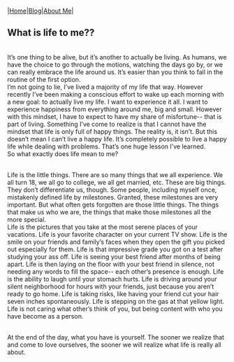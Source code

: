 |[Home](README.md)|[Blog](Blog.md)|[About Me](about.md)|

## What is life to me??
<br/>It’s one thing to be alive, but it’s another to actually be living. As humans, we have the choice to go through the motions, watching the days go by, or we can really embrace the life around us. It’s easier than you think to fall in the routine of the first option.
<br/>I’m not going to lie, I’ve lived a majority of my life that way. However recently I’ve been making a conscious effort to wake up each morning with a new goal: to actually live my life. I want to experience it all. I want to experience happiness from everything around me, big and small. However with this mindset, I have to expect to have my share of misfortune-- that is part of living. Something I’ve come to realize is that I cannot have the mindset that life is only full of happy things. The reality is, it isn’t. But this doesn’t mean I can’t live a happy life. It’s completely possible to live a happy life while dealing with problems. That’s one huge lesson I’ve learned.
<br/>So what exactly does life mean to me?

<br/>Life is the little things. There are so many things that we all experience. We all turn 18, we all go to college, we all get married, etc. These are big things. They don’t differentiate us, though. Some people, including myself once, mistakenly defined life by milestones. Granted, these milestones are very important. But what often gets forgotten are those little things. The things that make us who we are, the things that make those milestones all the more special.
<br/>Life is the pictures that you take at the most serene places of your vacations. Life is your favorite character on your current TV show. Life is the smile on your friends and family’s faces when they open the gift you picked out especially for them. Life is that impressive grade you got on a test after studying your ass off. Life is seeing your best friend after months of being apart. Life is then laying on the floor with your best friend in silence, not needing any words to fill the space-- each other’s presence is enough. Life is the ability to laugh until your stomach hurts. Life is driving around your silent neighborhood for hours with your friends, just because you aren’t ready to go home. Life is taking risks, like having your friend cut your hair seven inches spontaneously. Life is stepping on the gas at that yellow light. Life is not caring what other’s think of you, but being content with who you have become as a person.

<br/>At the end of the day, what you have is yourself. The sooner we realize that and come to love ourselves, the sooner we will realize what life is really all about.


